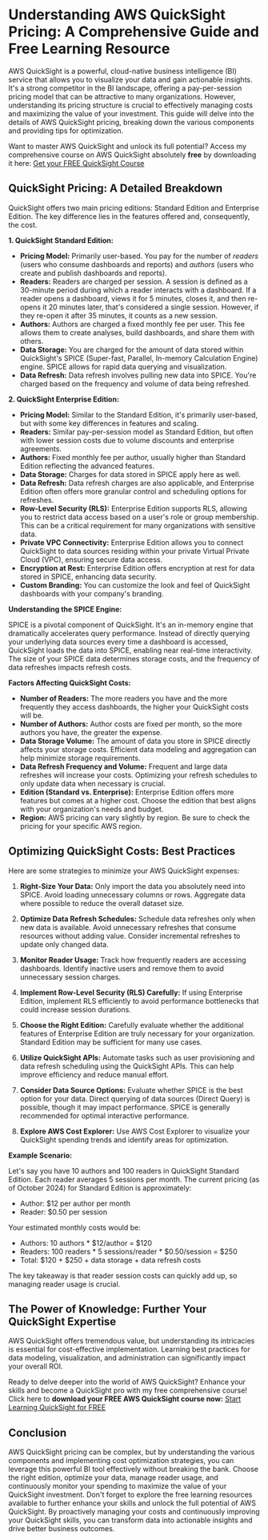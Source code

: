 # Understanding AWS QuickSight Pricing: A Comprehensive Guide and Free Learning Resource

AWS QuickSight is a powerful, cloud-native business intelligence (BI) service that allows you to visualize your data and gain actionable insights. It's a strong competitor in the BI landscape, offering a pay-per-session pricing model that can be attractive to many organizations. However, understanding its pricing structure is crucial to effectively managing costs and maximizing the value of your investment. This guide will delve into the details of AWS QuickSight pricing, breaking down the various components and providing tips for optimization.

Want to master AWS QuickSight and unlock its full potential? Access my comprehensive course on AWS QuickSight absolutely **free** by downloading it here: [Get your FREE QuickSight Course](https://udemywork.com/aws-quicksight-pricing)

## QuickSight Pricing: A Detailed Breakdown

QuickSight offers two main pricing editions: Standard Edition and Enterprise Edition. The key difference lies in the features offered and, consequently, the cost.

**1. QuickSight Standard Edition:**

*   **Pricing Model:** Primarily user-based. You pay for the number of *readers* (users who consume dashboards and reports) and *authors* (users who create and publish dashboards and reports).
*   **Readers:** Readers are charged per session. A session is defined as a 30-minute period during which a reader interacts with a dashboard.  If a reader opens a dashboard, views it for 5 minutes, closes it, and then re-opens it 20 minutes later, that's considered a single session. However, if they re-open it after 35 minutes, it counts as a new session.
*   **Authors:** Authors are charged a fixed monthly fee per user.  This fee allows them to create analyses, build dashboards, and share them with others.
*   **Data Storage:** You are charged for the amount of data stored within QuickSight's SPICE (Super-fast, Parallel, In-memory Calculation Engine) engine. SPICE allows for rapid data querying and visualization.
*   **Data Refresh:** Data refresh involves pulling new data into SPICE. You're charged based on the frequency and volume of data being refreshed.

**2. QuickSight Enterprise Edition:**

*   **Pricing Model:** Similar to the Standard Edition, it's primarily user-based, but with some key differences in features and scaling.
*   **Readers:** Similar pay-per-session model as Standard Edition, but often with lower session costs due to volume discounts and enterprise agreements.
*   **Authors:** Fixed monthly fee per author, usually higher than Standard Edition reflecting the advanced features.
*   **Data Storage:** Charges for data stored in SPICE apply here as well.
*   **Data Refresh:** Data refresh charges are also applicable, and Enterprise Edition often offers more granular control and scheduling options for refreshes.
*   **Row-Level Security (RLS):** Enterprise Edition supports RLS, allowing you to restrict data access based on a user's role or group membership. This can be a critical requirement for many organizations with sensitive data.
*   **Private VPC Connectivity:** Enterprise Edition allows you to connect QuickSight to data sources residing within your private Virtual Private Cloud (VPC), ensuring secure data access.
*   **Encryption at Rest:** Enterprise Edition offers encryption at rest for data stored in SPICE, enhancing data security.
*   **Custom Branding:** You can customize the look and feel of QuickSight dashboards with your company's branding.

**Understanding the SPICE Engine:**

SPICE is a pivotal component of QuickSight. It's an in-memory engine that dramatically accelerates query performance. Instead of directly querying your underlying data sources every time a dashboard is accessed, QuickSight loads the data into SPICE, enabling near real-time interactivity.  The size of your SPICE data determines storage costs, and the frequency of data refreshes impacts refresh costs.

**Factors Affecting QuickSight Costs:**

*   **Number of Readers:** The more readers you have and the more frequently they access dashboards, the higher your QuickSight costs will be.
*   **Number of Authors:** Author costs are fixed per month, so the more authors you have, the greater the expense.
*   **Data Storage Volume:** The amount of data you store in SPICE directly affects your storage costs.  Efficient data modeling and aggregation can help minimize storage requirements.
*   **Data Refresh Frequency and Volume:** Frequent and large data refreshes will increase your costs. Optimizing your refresh schedules to only update data when necessary is crucial.
*   **Edition (Standard vs. Enterprise):** Enterprise Edition offers more features but comes at a higher cost. Choose the edition that best aligns with your organization's needs and budget.
*   **Region:** AWS pricing can vary slightly by region. Be sure to check the pricing for your specific AWS region.

## Optimizing QuickSight Costs: Best Practices

Here are some strategies to minimize your AWS QuickSight expenses:

1.  **Right-Size Your Data:**  Only import the data you absolutely need into SPICE.  Avoid loading unnecessary columns or rows. Aggregate data where possible to reduce the overall dataset size.

2.  **Optimize Data Refresh Schedules:** Schedule data refreshes only when new data is available.  Avoid unnecessary refreshes that consume resources without adding value. Consider incremental refreshes to update only changed data.

3.  **Monitor Reader Usage:** Track how frequently readers are accessing dashboards.  Identify inactive users and remove them to avoid unnecessary session charges.

4.  **Implement Row-Level Security (RLS) Carefully:** If using Enterprise Edition, implement RLS efficiently to avoid performance bottlenecks that could increase session durations.

5.  **Choose the Right Edition:** Carefully evaluate whether the additional features of Enterprise Edition are truly necessary for your organization. Standard Edition may be sufficient for many use cases.

6.  **Utilize QuickSight APIs:**  Automate tasks such as user provisioning and data refresh scheduling using the QuickSight APIs.  This can help improve efficiency and reduce manual effort.

7.  **Consider Data Source Options:** Evaluate whether SPICE is the best option for your data. Direct querying of data sources (Direct Query) is possible, though it may impact performance. SPICE is generally recommended for optimal interactive performance.

8.  **Explore AWS Cost Explorer:** Use AWS Cost Explorer to visualize your QuickSight spending trends and identify areas for optimization.

**Example Scenario:**

Let's say you have 10 authors and 100 readers in QuickSight Standard Edition. Each reader averages 5 sessions per month. The current pricing (as of October 2024) for Standard Edition is approximately:

*   Author: $12 per author per month
*   Reader: $0.50 per session

Your estimated monthly costs would be:

*   Authors: 10 authors \* $12/author = $120
*   Readers: 100 readers \* 5 sessions/reader \* $0.50/session = $250
*   Total: $120 + $250 + data storage + data refresh costs

The key takeaway is that reader session costs can quickly add up, so managing reader usage is crucial.

## The Power of Knowledge: Further Your QuickSight Expertise

AWS QuickSight offers tremendous value, but understanding its intricacies is essential for cost-effective implementation. Learning best practices for data modeling, visualization, and administration can significantly impact your overall ROI.

Ready to delve deeper into the world of AWS QuickSight? Enhance your skills and become a QuickSight pro with my free comprehensive course! Click here to **download your FREE AWS QuickSight course now:** [Start Learning QuickSight for FREE](https://udemywork.com/aws-quicksight-pricing)

## Conclusion

AWS QuickSight pricing can be complex, but by understanding the various components and implementing cost optimization strategies, you can leverage this powerful BI tool effectively without breaking the bank. Choose the right edition, optimize your data, manage reader usage, and continuously monitor your spending to maximize the value of your QuickSight investment. Don't forget to explore the free learning resources available to further enhance your skills and unlock the full potential of AWS QuickSight. By proactively managing your costs and continuously improving your QuickSight skills, you can transform data into actionable insights and drive better business outcomes.

